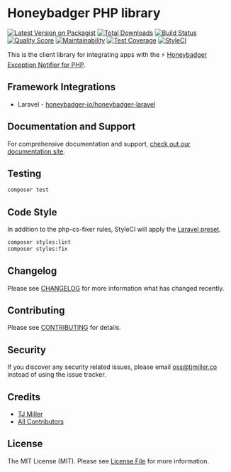 # Honeybadger PHP library

[![Latest Version on Packagist](https://img.shields.io/packagist/v/honeybadger-io/honeybadger-php.svg?style=flat-square)](https://packagist.org/packages/honeybadger-io/honeybadger-php)
[![Total Downloads](https://img.shields.io/packagist/dt/honeybadger-io/honeybadger-php.svg?style=flat-square)](https://packagist.org/packages/honeybadger-io/honeybadger-php)
[![Build Status](https://img.shields.io/travis/honeybadger-io/honeybadger-php/master.svg?style=flat-square)](https://travis-ci.org/honeybadger-io/honeybadger-php)
[![Quality Score](https://img.shields.io/scrutinizer/g/honeybadger-io/honeybadger-php.svg?style=flat-square)](https://scrutinizer-ci.com/g/honeybadger-io/honeybadger-php)
[![Maintainability](https://api.codeclimate.com/v1/badges/5dfccab91329acaa9444/maintainability)](https://codeclimate.com/github/honeybadger-io/honeybadger-php/maintainability)
[![Test Coverage](https://api.codeclimate.com/v1/badges/5dfccab91329acaa9444/test_coverage)](https://codeclimate.com/github/honeybadger-io/honeybadger-php/test_coverage)
[![StyleCI](https://styleci.io/repos/9077424/shield)](https://github.styleci.io/repos/9077424)

This is the client library for integrating apps with the :zap: [Honeybadger Exception Notifier for PHP](https://www.honeybadger.io/for/php/?utm_source=github&utm_medium=readme&utm_campaign=php&utm_content=Honeybadger+Exception+Notifier+for+PHP).

## Framework Integrations

* Laravel - [honeybadger-io/honeybadger-laravel](https://github.com/honeybadger-io/honeybadger-laravel)

## Documentation and Support

For comprehensive documentation and support, [check out our documentation site](https://docs.honeybadger.io/lib/php/index.html).

## Testing

``` bash
composer test
```

## Code Style
In addition to the php-cs-fixer rules, StyleCI will apply the [Laravel preset](https://docs.styleci.io/presets#laravel).
```bash
composer styles:lint
composer styles:fix
```

## Changelog
Please see [CHANGELOG](CHANGELOG.md) for more information what has changed recently.

## Contributing
Please see [CONTRIBUTING](CONTRIBUTING.md) for details.

## Security
If you discover any security related issues, please email oss@tjmiller.co instead of using the issue tracker.

## Credits
- [TJ Miller](https://github.com/sixlive)
- [All Contributors](../../contributors)

## License
The MIT License (MIT). Please see [License File](LICENSE.md) for more information.
